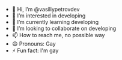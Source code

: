- 👋 Hi, I’m @vasiliypetrovdev
- 👀 I’m interested in developing
- 🌱 I’m currently learning developing
- 💞️ I’m looking to collaborate on developing
- 📫 How to reach me, no possible way
- 😄 Pronouns: Gay
- ⚡ Fun fact: I'm gay

<!---
vasiliypetrovdev/vasiliypetrovdev is a ✨ special ✨ repository because its `README.md` (this file) appears on your GitHub profile.
You can click the Preview link to take a look at your changes.
--->
